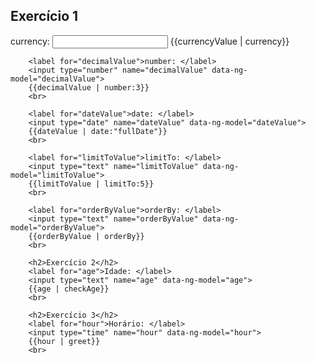 <!doctype html>
<html lang="en">
<head>
  <meta charset="utf-8">
  <script src="https://ajax.googleapis.com/ajax/libs/angularjs/1.5.5/angular.min.js"></script>
  <link rel="stylesheet" href="https://maxcdn.bootstrapcdn.com/bootstrap/3.3.6/css/bootstrap.min.css" integrity="sha384-1q8mTJOASx8j1Au+a5WDVnPi2lkFfwwEAa8hDDdjZlpLegxhjVME1fgjWPGmkzs7" crossorigin="anonymous">
  <title>Ex 2</title>
</head>
<body data-ng-app="BeMEAN">
  <div class="container">
        <h2>Exercício 1</h2>
        <label for="currencyValue">currency: </label>
        <input type="number" name="currencyValue" data-ng-model="currencyValue">
        {{currencyValue | currency}}
        <br>

        <label for="decimalValue">number: </label>
        <input type="number" name="decimalValue" data-ng-model="decimalValue">
        {{decimalValue | number:3}}
        <br>

        <label for="dateValue">date: </label>
        <input type="date" name="dateValue" data-ng-model="dateValue">
        {{dateValue | date:"fullDate"}}
        <br>

        <label for="limitToValue">limitTo: </label>
        <input type="text" name="limitToValue" data-ng-model="limitToValue">
        {{limitToValue | limitTo:5}}
        <br>

        <label for="orderByValue">orderBy: </label>
        <input type="text" name="orderByValue" data-ng-model="orderByValue">
        {{orderByValue | orderBy}}
        <br>

        <h2>Exercício 2</h2>
        <label for="age">Idade: </label>
        <input type="text" name="age" data-ng-model="age">
        {{age | checkAge}}
        <br>

        <h2>Exercício 3</h2>
        <label for="hour">Horário: </label>
        <input type="time" name="hour" data-ng-model="hour">
        {{hour | greet}}
        <br>
  </div>

  <script>
    angular.module("BeMEAN", [])
      .filter('checkAge', function() {
        return function(text) {
          if (text) {
            if (isNaN(text)) return 'Idade inválida';
            if (text >= 18) return 'Maior de 18';
            else return 'Menor de 18';
          }
        }
      })
      .filter('greet', function() {
        return function(date) {
          if (date) {
            if (!date instanceof Date) return 'Data inválida';
            var hour = date.getHours();
            switch(true) {
              case (hour >= 0 && hour < 12):
                return 'Bom dia.';
              case (hour >= 12 && hour < 18):
                return 'Boa tarde.';
              default:
                return 'Boa noite.';
            }
          }
        }
      });
  </script>
</body>
</html>
